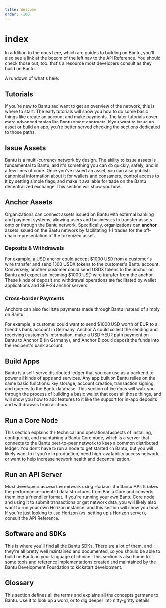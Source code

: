 ```yaml
---
title: Welcome
order: -100
---
```


# index

In addition to the docs here, which are guides to building on Bantu, you'll also see a link at the bottom of the left nav to the API Reference. You should check those out, too: that's a resource most developers consult as they build on Bantu.

A rundown of what's here:

## Tutorials

If you’re new to Bantu and want to get an overview of the network, this is where to start. The early tutorials will show you how to do some basic things like create an account and make payments. The later tutorials cover more advanced topics like Bantu smart contracts. If you want to issue an asset or build an app, you're better served checking the sections dedicated to those paths.

## Issue Assets

Bantu is a multi-currency network by design. The ability to issue assets is fundamental to Bantu, and it's something you can do quickly, safely, and in a few lines of code. Once you've issued an asset, you can also publish canonical information about it for wallets and consumers, control access to it by setting simple flags, and make it available for trade on the Bantu decentralized exchange. This section will show you how.

## Anchor Assets

Organizations can connect assets issued on Bantu with external banking and payment systems, allowing users and businesses to transfer assets onto or through the Bantu network. Specifically, organizations can **anchor** assets issued on the Bantu network by facilitating 1-1 trades for the off-chain representation of the tokenized asset.

### Deposits & Withdrawals

For example, a USD anchor could accept $1000 USD from a customer's wire transfer and send 1000 USDX tokens to the customer's Bantu account. Conversely, another customer could send USDX tokens to the anchor on Bantu and expect an incoming $1000 USD wire transfer from the anchor. These kinds of deposit and withdrawal operations are facilitated by wallet applications and SEP-24 anchor servers.

### Cross-border Payments

Anchors can also facilitate payments made through Bantu instead of simply on Bantu.

For example, a customer could want to send $1000 USD worth of EUR to a friend's bank account in Germany. Anchor A could collect the sending and receiving customer's information, make a USD-&gt;EUR path payment on Bantu to Anchor B \(in Germany\), and Anchor B could deposit the funds into the recipent's bank account.

## Build Apps

Bantu is a self-serve distributed ledger that you can use as a backend to power all kinds of apps and services. Any app built on Bantu relies on the same basic functions: key storage, account creation, transaction signing, and queries to the Bantu database. This section of the docs will walk you through the process of building a basic wallet that does all those things, and will show you how to add features to it like the support for in-app deposits and withdrawals from anchors.

## Run a Core Node

This section explains the technical and operational aspects of installing, configuring, and maintaining a Bantu Core node, which is a server that connects to the Bantu peer-to-peer network to keep a common distributed ledger. You don’t have to run a node to get started on Bantu, but you will likely want to if you're in production, need high-availability access network, or want to help increase network health and decentralization.

## Run an API Server

Most developers access the network using Horizon, the Bantu API. It takes the performance-oriented data structures from Bantu Core and converts them into a friendlier format. If you're running your own Bantu Core node and using it to submit transactions or get network data, you will likely also want to run your own Horizon instance, and this section will show you how. If you're just looking to use Horizon \(vs. setting up a Horizon server\), consult the API Reference.

## Software and SDKs

This is where you'll find all the Bantu SDKs. There are a lot of them, and they're all pretty well maintained and documented, so you should be able to build on Bantu in your language of choice. This section is also home to some tools and reference implementations created and maintained by the Bantu Development Foundation to kickstart development.

## Glossary

This section defines all the terms and explains all the concepts germane to Bantu. Use it to look up a word, or to dig deeper into nitty-gritty details.

